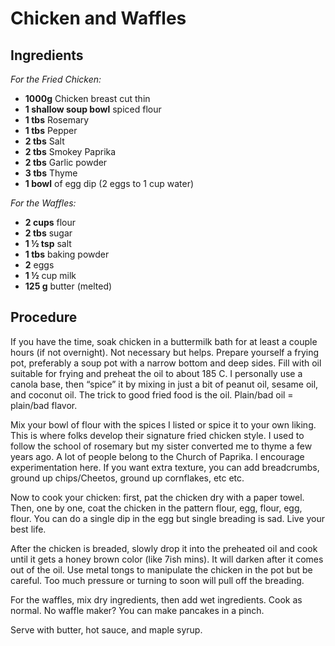 # Chicken and Waffles

## Ingredients

*For the Fried Chicken:*
- **1000g** Chicken breast cut thin
- **1 shallow soup bowl** spiced flour
- **1 tbs** Rosemary
- **1 tbs** Pepper
- **2 tbs** Salt
- **2 tbs** Smokey Paprika
- **2 tbs** Garlic powder
- **3 tbs** Thyme
- **1 bowl** of egg dip (2 eggs to 1 cup water)  

*For the Waffles:*
- **2 cups** flour
- **2 tbs** sugar
- **1 ½ tsp** salt
- **1 tbs** baking powder
- **2** eggs
- **1 ½** cup milk
- **125 g** butter (melted)  

## Procedure

If you have the time, soak chicken in a buttermilk bath for at least a couple hours (if not overnight). Not necessary but helps. Prepare yourself a frying pot, preferably a soup pot with a narrow bottom and deep sides. Fill with oil suitable for frying and preheat the oil to about 185 C. I personally use a canola base, then “spice” it by mixing in just a bit of peanut oil, sesame oil, and coconut oil. The trick to good fried food is the oil. Plain/bad oil = plain/bad flavor.

Mix your bowl of flour with the spices I listed or spice it to your own liking. This is where folks develop their signature fried chicken style. I used to follow the school of rosemary but my sister converted me to thyme a few years ago. A lot of people belong to the Church of Paprika. I encourage experimentation here. If you want extra texture, you can add breadcrumbs, ground up chips/Cheetos, ground up cornflakes, etc etc.

Now to cook your chicken: first, pat the chicken dry with a paper towel. Then, one by one, coat the chicken in the pattern flour, egg, flour, egg, flour. You can do a single dip in the egg but single breading is sad. Live your best life.

After the chicken is breaded, slowly drop it into the preheated oil and cook until it gets a honey brown color (like 7ish mins). It will darken after it comes out of the oil. Use metal tongs to manipulate the chicken in the pot but be careful. Too much pressure or turning to soon will pull off the breading.

For the waffles, mix dry ingredients, then add wet ingredients. Cook as normal. No waffle maker? You can make pancakes in a pinch.

Serve with butter, hot sauce, and maple syrup.
